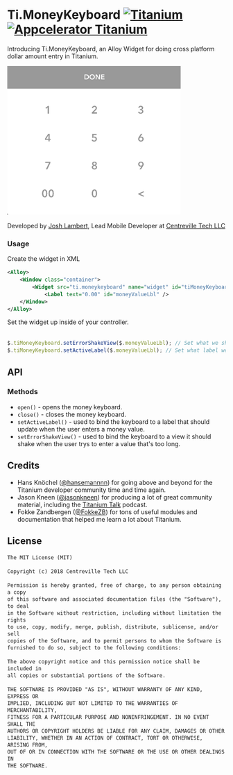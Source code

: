 # Ti.MoneyKeyboard [![Titanium](http://www-static.appcelerator.com/badges/titanium-git-badge-sq.png)](http://www.appcelerator.com/titanium/) [![Appcelerator Titanium](http://www-static.appcelerator.com/badges/alloy-git-badge-sq.png)](http://www.appcelerator.com/alloy/)

Introducing Ti.MoneyKeyboard, an Alloy Widget for doing cross platform dollar amount entry in Titanium.

![](keyboardPicture.gif)

Developed by [Josh Lambert](http://joshlambert.co), Lead Mobile Developer at [Centreville Tech LLC](http://centrevilletech.com)

### Usage

Create the widget in XML
```xml
<Alloy>
	<Window class="container">
		<Widget src="ti.moneykeyboard" name="widget" id="tiMoneyKeyboard" />
        	<Label text="0.00" id="moneyValueLbl" />
	</Window>
</Alloy>
```

Set the widget up inside of your controller.
```javascript

$.tiMoneyKeyboard.setErrorShakeView($.moneyValueLbl); // Set what we should shake when an error happens.
$.tiMoneyKeyboard.setActiveLabel($.moneyValueLbl); // Set what label we should bind the keyboard to. Must bind before opening/closing the keyboard!

```

## API

### Methods
* `open()` - opens the money keyboard.
* `close()` - closes the money keyboard.
* `setActiveLabel()` - used to bind the keyboard to a label that should update when the user enters a money value.
* `setErrorShakeView()` - used to bind the keyboard to a view it should shake when the user trys to enter a value that's too long.

## Credits

* Hans Knöchel ([@hansemannnn](https://twitter.com/hansemannnn)) for going above and beyond for the Titanium developer community time and time again.
* Jason Kneen ([@jasonkneen](https://twitter.com/jasonkneen)) for producing a lot of great community material, including the [Titanium Talk](https://www.appcelerator.com/blog/2017/08/a-new-podcast-for-titanium-developers/) podcast.
* Fokke Zandbergen ([@FokkeZB](https://twitter.com/FokkeZB)) for tons of useful modules and documentation that helped me learn a lot about Titanium.

## License

    The MIT License (MIT)

    Copyright (c) 2018 Centreville Tech LLC

    Permission is hereby granted, free of charge, to any person obtaining a copy
    of this software and associated documentation files (the "Software"), to deal
    in the Software without restriction, including without limitation the rights
    to use, copy, modify, merge, publish, distribute, sublicense, and/or sell
    copies of the Software, and to permit persons to whom the Software is
    furnished to do so, subject to the following conditions:

    The above copyright notice and this permission notice shall be included in
    all copies or substantial portions of the Software.

    THE SOFTWARE IS PROVIDED "AS IS", WITHOUT WARRANTY OF ANY KIND, EXPRESS OR
    IMPLIED, INCLUDING BUT NOT LIMITED TO THE WARRANTIES OF MERCHANTABILITY,
    FITNESS FOR A PARTICULAR PURPOSE AND NONINFRINGEMENT. IN NO EVENT SHALL THE
    AUTHORS OR COPYRIGHT HOLDERS BE LIABLE FOR ANY CLAIM, DAMAGES OR OTHER
    LIABILITY, WHETHER IN AN ACTION OF CONTRACT, TORT OR OTHERWISE, ARISING FROM,
    OUT OF OR IN CONNECTION WITH THE SOFTWARE OR THE USE OR OTHER DEALINGS IN
    THE SOFTWARE.
